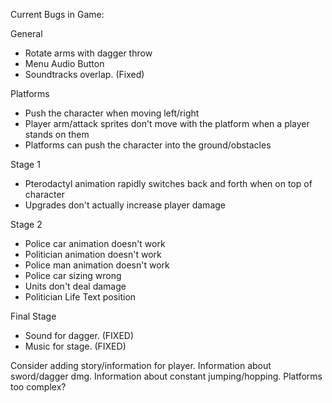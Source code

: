 Current Bugs in Game:

General
- Rotate arms with dagger throw
- Menu Audio Button
- Soundtracks overlap. (Fixed)

Platforms
- Push the character when moving left/right
- Player arm/attack sprites don't move with the platform when a player stands on them
- Platforms can push the character into the ground/obstacles

Stage 1
- Pterodactyl animation rapidly switches back and forth when on top of character
- Upgrades don't actually increase player damage

Stage 2
- Police car animation doesn't work
- Politician animation doesn't work
- Police man animation doesn't work
- Police car sizing wrong
- Units don't deal damage
- Politician Life Text position

Final Stage
- Sound for dagger. (FIXED)
- Music for stage. (FIXED)

Consider adding story/information for player.
Information about sword/dagger dmg.
Information about constant jumping/hopping.
Platforms too complex?
